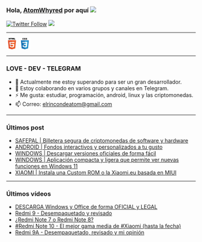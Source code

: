 ### Hola, [AtomWhyred][website] por aquí <img src="https://camo.githubusercontent.com/e8e7b06ecf583bc040eb60e44eb5b8e0ecc5421320a92929ce21522dbc34c891/68747470733a2f2f6d656469612e67697068792e636f6d2f6d656469612f6876524a434c467a6361737252346961377a2f67697068792e676966" width="25px" data-canonical-src="https://media.giphy.com/media/hvRJCLFzcasrR4ia7z/giphy.gif" style="max-width:100%;">

[![Twitter Follow](https://img.shields.io/twitter/follow/elrincondeatom?color=%231DA1F2&label=El%20Rinc%C3%B3n%20de%20Atom&logo=twitter&style=for-the-badge)](https://twitter.com/elrincondeatom) [<img height="30" src="https://img.icons8.com/color/48/000000/telegram-app.png" style="max-width:100%;">][tlg]

---

<img height="30" src="https://raw.githubusercontent.com/github/explore/80688e429a7d4ef2fca1e82350fe8e3517d3494d/topics/html/html.png" style="max-width:100%;"> <img height="30" src="https://raw.githubusercontent.com/github/explore/80688e429a7d4ef2fca1e82350fe8e3517d3494d/topics/css/css.png" style="max-width:100%;">

---

### LOVE - DEV - TELEGRAM

- 🔭 Actualmente me estoy superando para ser un gran desarrollador.
- 👯 Estoy colaborando en varios grupos y canales en Telegram.
- ⚡ Me gusta: estudiar, programación, android, linux y las criptomonedas.
- 📫 Correo: elrincondeatom@gmail.com

---

### Últimos post
<!-- BLOG-POST-LIST:START -->
- [SAFEPAL | Billetera segura de criptomonedas de software y hardware](https://elrincondeatom.com/safepal-billetera-segura-de-criptomonedas-de-software-y-hardware/)
- [ANDROID | Fondos interactivos y personalizados a tu gusto](https://elrincondeatom.com/android-fondos-interactivos-y-personalizados-a-tu-gusto/)
- [WINDOWS | Descargar versiones oficiales de forma fácil](https://elrincondeatom.com/windows-descargar-versiones-oficiales-de-forma-facil/)
- [WINDOWS | Aplicación compacta y ligera que permite ver nuevas funciones en Windows 11](https://elrincondeatom.com/windows-aplicacion-compacta-y-ligera-que-permite-ver-nuevas-funciones-en-windows-11/)
- [XIAOMI | Instala una Custom ROM o la Xiaomi.eu basada en MIUI](https://elrincondeatom.com/xiaomi-instala-una-custom-rom-o-la-xiaomi-eu-basada-en-miui/)
<!-- BLOG-POST-LIST:END -->

---
### Últimos vídeos
<!-- YT:START -->
- [DESCARGA Windows y Office de forma OFICIAL y LEGAL](https://www.youtube.com/watch?v=hhDp4hLVjbg)
- [Redmi 9 - Desempaquetado y revisado](https://www.youtube.com/watch?v=VunYPnCH5wA)
- [¿Redmi Note 7 o Redmi Note 8?](https://www.youtube.com/watch?v=3r-T3X8Xkuc)
- [#Redmi Note 10 - El mejor gama media de #Xiaomi &lpar;hasta la fecha&rpar;](https://www.youtube.com/watch?v=5dOmUVbAdVM)
- [Redmi 9A - Desempaquetado, revisado y mi opinión](https://www.youtube.com/watch?v=IjYzGmrwIks)
<!-- YT:END -->

<!-- Links -->
[website]: https://elrincondeatom.com/
[tlg]: https://t.me/elrincondeatom_com
